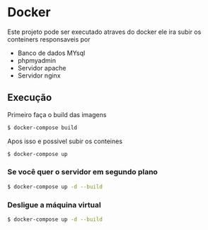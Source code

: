 # Docker
Este projeto pode ser executado atraves do docker ele ira subir os conteiners responsaveis por 
  - Banco de dados MYsql
  - phpmyadmin
  - Servidor apache
  - Servidor nginx

## Execução
Primeiro faça o build das imagens

```sh
$ docker-compose build
```
	
	
Apos isso e possivel subir os conteines

```sh
$ docker-compose up
```
	
### Se você quer o servidor em segundo plano
```sh
$ docker-compose up -d --build
```
	
### Desligue a máquina virtual
```sh
$ docker-compose up -d --build
```